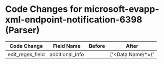 # Code Changes for microsoft-evapp-xml-endpoint-notification-6398 (Parser)

| Code Change | Field Name | Before | After |
|-------------|------------|--------|-------|
| edit_regex_field | additional_info |  | ['<Data Name\\*=(\'|")string2(\'|")>({additional_info}.+?)</Data>'] |